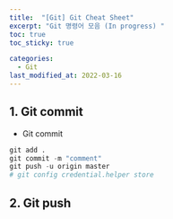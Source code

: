 ```yaml
---
title:  "[Git] Git Cheat Sheet"
excerpt: "Git 명령어 모음 (In progress) "
toc: true
toc_sticky: true

categories:
  - Git
last_modified_at: 2022-03-16
---
```


## 1. Git commit
  * Git commit
  ```python
  git add .
  git commit -m "comment" 
  git push -u origin master
  # git config credential.helper store
  ```

## 2. Git push